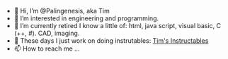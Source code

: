 - 👋 Hi, I’m @Palingenesis, aka Tim
- 👀 I’m interested in engineering and programming.
- 🌱 I’m currently retired I know a little of: html, java script, visual basic, C (++, #). CAD, imaging.
- 💞️ These days I just work on doing instrutables: [Tim's Instructables](https://www.instructables.com/member/Palingenesis/instructables/)
- 📫 How to reach me ...

<!---
Palingenesis/Palingenesis is a ✨ special ✨ repository because its `README.md` (this file) appears on your GitHub profile.
You can click the Preview link to take a look at your changes.
--->
